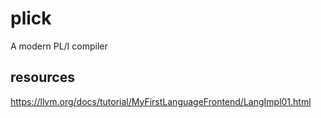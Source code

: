 # plick
A modern PL/I compiler


## resources
https://llvm.org/docs/tutorial/MyFirstLanguageFrontend/LangImpl01.html